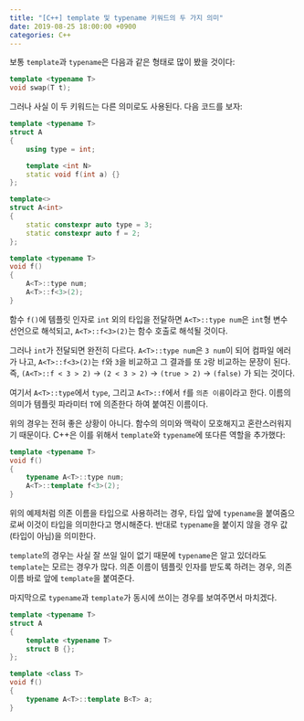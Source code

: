 ```yaml
---
title: "[C++] template 및 typename 키워드의 두 가지 의미"
date: 2019-08-25 18:00:00 +0900
categories: C++
---
```


보통 `template`과 `typename`은 다음과 같은 형태로 많이 봤을 것이다:

```cpp
template <typename T>
void swap(T t);
```

그러나 사실 이 두 키워드는 다른 의미로도 사용된다. 다음 코드를 보자:

```cpp
template <typename T>
struct A
{
    using type = int;

    template <int N>
    static void f(int a) {}
};

template<>
struct A<int>
{
    static constexpr auto type = 3;
    static constexpr auto f = 2;
};

template <typename T>
void f()
{
    A<T>::type num;
    A<T>::f<3>(2);
}
```

함수 `f()`에 템플릿 인자로 `int` 외의 타입을 전달하면 `A<T>::type num`은 `int`형 변수 선언으로 해석되고, `A<T>::f<3>(2)`는 함수 호출로 해석될 것이다.

그러나 `int`가 전달되면 완전히 다르다. `A<T>::type num`은 `3 num`이 되어 컴파일 에러가 나고, `A<T>::f<3>(2)`는 `f`와 `3`을 비교하고 그 결과를 또 `2`랑 비교하는 문장이 된다. 즉, `(A<T>::f < 3 > 2)` → `(2 < 3 > 2)` → `(true > 2)` → `(false)` 가 되는 것이다.

여기서 `A<T>::type`에서 `type`, 그리고 `A<T>::f`에서 `f`를 `의존 이름`이라고 한다. 이름의 의미가 템플릿 파라미터 `T`에 의존한다 하여 붙여진 이름이다.

위의 경우는 전혀 좋은 상황이 아니다. 함수의 의미와 맥락이 모호해지고 혼란스러워지기 때문이다. C++은 이를 위해서 `template`와 `typename`에 또다른 역할을 추가했다:

```cpp
template <typename T>
void f()
{
    typename A<T>::type num;
    A<T>::template f<3>(2);
}
```

위의 예제처럼 의존 이름을 타입으로 사용하려는 경우, 타입 앞에 `typename`을 붙여줌으로써 이것이 타입을 의미한다고 명시해준다. 반대로 `typename`을 붙이지 않을 경우 값(타입이 아님)을 의미한다.

`template`의 경우는 사실 잘 쓰일 일이 없기 때문에 `typename`은 알고 있더라도 `template`는 모르는 경우가 많다. 의존 이름이 템플릿 인자를 받도록 하려는 경우, 의존 이름 바로 앞에 `template`을 붙여준다.

마지막으로 `typename`과 `template`가 동시에 쓰이는 경우를 보여주면서 마치겠다.

```cpp
template <typename T>
struct A
{
    template <typename T>
    struct B {};
};

template <class T>
void f()
{
    typename A<T>::template B<T> a;
}
```
